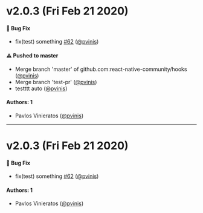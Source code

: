 # v2.0.3 (Fri Feb 21 2020)

#### 🐛  Bug Fix

- fix(test) something [#62](https://github.com/react-native-community/hooks/pull/62) ([@pvinis](https://github.com/pvinis))

#### ⚠️  Pushed to master

- Merge branch 'master' of github.com:react-native-community/hooks  ([@pvinis](https://github.com/pvinis))
- Merge branch 'test-pr'  ([@pvinis](https://github.com/pvinis))
- testttt auto  ([@pvinis](https://github.com/pvinis))

#### Authors: 1

- Pavlos Vinieratos ([@pvinis](https://github.com/pvinis))

---

# v2.0.3 (Fri Feb 21 2020)

#### 🐛  Bug Fix

- fix(test) something [#62](https://github.com/react-native-community/hooks/pull/62) ([@pvinis](https://github.com/pvinis))

#### Authors: 1

- Pavlos Vinieratos ([@pvinis](https://github.com/pvinis))
